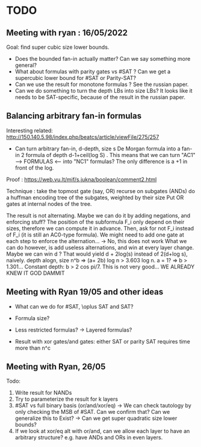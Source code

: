 # TODO

## Meeting with ryan : 16/05/2022

Goal: find super cubic size lower bounds.

- Does the bounded fan-in actually matter? Can we say something more general?
- What about formulas with parity gates vs #SAT ? Can we get a supercubic lower bound for #SAT or Parity-SAT?
- Can we use the result for monotone formulas ? See the russian paper.
- Can we do something to turn the depth LBs into size LBs? It looks like it needs to be SAT-specific, because of the result in the russian paper.

## Balancing arbitrary fan-in formulas

Interesting related: 
http://150.140.5.98/index.php/beatcs/article/viewFile/275/257
- Can turn arbitrary fan-in, d-depth, size s De Morgan formula into a fan-in 2 formula of depth d-1+ceil(log S) .
This means that we can turn "AC1" --> FORMULAS <-- into "NC1" formulas?
The only difference is a +1 in front of the log. 

Proof : https://web.vu.lt/mif/s.jukna/boolean/comment2.html

Technique : take the topmost gate (say, OR)
recurse on subgates (ANDs)
do a huffman encoding tree of the subgates, weighted by their size
Put OR gates at internal nodes of the tree.

The result is not alternating.
Maybe we can do it by adding negations, and enforcing stuff?
The position of the subformula F_i only depend on their sizes, therefore we can compute it in advance. Then, ask for not F_i instead of F_i (it is still an AC0-type formula).
We might need to add one gate at each step to enforce the alternation...
-> No, this does not work
What we can do however, is add useless alternations, and win at every layer change. Maybe we can win d ?
That would yield d + 2log(s) instead of 2(d+log s), naively.
depth alogn, size n^b => (a+ 2b) log n > 3.603 log n.
a = 1? => b > 1.301...
Constant depth: b > 2 cos pi/7. This is not very good... WE ALREADY KNEW IT GOD DAMMIT

## Meeting with Ryan 19/05 and other ideas

- What can we do for #SAT, \oplus SAT and SAT?
- Formula size? 
- Less restricted formulas? 
	-> Layered formulas?
	
- Result with xor gates/and gates: either SAT or parity SAT requires time more than n^c

## Meeting with Ryan, 26/05

Todo:

1. Write result for NANDs
2. Try to parameterize the result for k layers
3. #SAT vs full binary basis (or/and/xor/eq)
	-> We can check tautology by only checking the MSB of #SAT. Can we confirm that? Can we generalize this to Exist?
	-> Can we get super quadratic size lower bounds?
4. If we look at xor/eq alt with or/and, can we allow each layer to have an arbitrary structure?
	e.g. have ANDs and ORs in even layers. 